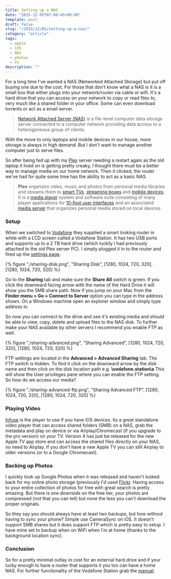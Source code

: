 ```yaml
---
title: Setting up a NAS
date: "2015-12-05T07:00:45+00:00"
template: post
draft: false
slug: "/2015/12/05/setting-up-a-nas/"
category: "article"
tags:
  - apple
  - iOS
  - NAS
  - photos
  - TV
description: ""
---
```


For a long time I've wanted a NAS (Networked Attached Storage) but put off buying one due to the cost. For those that don't know what a NAS is it is a small box that either plugs into your network/router via cable or wifi. It's a hard drive that you can access on your network to copy or read files to, very much like a shared folder in your office. Some can even download torrents or act as a email server.

> [Network Attached Server (NAS)](https://en.wikipedia.org/wiki/Network-attached_storage) is a file-level computer data storage server connected to a computer network providing data access to a heterogeneous group of clients.

With the move to only laptops and mobile devices in our house, more storage is always in high demand. But I don't want to manage another computer just to serve files.

So after being fed up with my [Plex](http://plex.tv) server needing a restart again as the old laptop it lived on is getting pretty creaky, I thought there must be a better way to manage media on our home network. Then it clicked, the router we've had for quite some time has the ability to act as a basic NAS.

> **Plex** organizes video, music and photos from personal media libraries and streams them to [smart TVs](https://en.wikipedia.org/wiki/Smart_TV), [streaming boxes](https://en.wikipedia.org/wiki/Digital_media_player) and [mobile devices](https://en.wikipedia.org/wiki/Mobile_device). It is a [media player](<https://en.wikipedia.org/wiki/Media_player_(software)>) system and software suite consisting of many player applications for [10-foot user interfaces](https://en.wikipedia.org/wiki/10-foot_user_interface) and an associated [media server](https://en.wikipedia.org/wiki/Media_server) that organizes personal media stored on local devices.

### Setup

When we switched to [Vodafone](http://www.vodafone.co.nz) they supplied a smart looking router in white with a LCD screen called a Vodafone Station. It has two USB ports and supports up to a 2 TB hard drive (which luckily I had previously attached to the old Plex server PC). I simply plugged it in to the router and fired up the [settings page](http://vodafone.station).

{% figure "./sharing-disk.png", "Sharing Disk", [1280, 1024, 720, 320], [1280, 1024, 720, 320] %}

Go to the **Sharing** tab and make sure the **Share All** switch is green. If you click the downward facing arrow with the name of the Hard Drive it will show you the SMB share path. Now if you jump on your Mac from the **Finder menu > Go > Connect to Server** option you can type in the address shown. On a Windows machine open an explorer window and simply type address in.

So now you can connect to the drive and see it's existing media and should be able to view, copy, delete and upload files to the NAS disk. To further make your NAS available by other servers I recommend you enable FTP as well.

{% figure "./sharing-advanced.png", "Sharing Advanced", [1280, 1024, 720, 320], [1280, 1024, 720, 320] %}

FTP settings are located in the **Advanced > Advanced Sharing** tab. The FTP switch is hidden. To find it click on the downward arrow by the disk name and then click on the disk location path e.g. **\vodafone.station\a** This will show the User privileges pane where you can enable the FTP setting. So how do we access our media?

{% figure "./sharing-advanced-ftp.png", "Sharing Advanced FTP", [1280, 1024, 720, 320], [1280, 1024, 720, 320] %}

### Playing Video

[Infuse](https://firecore.com/infuse) is the player to use if you have iOS devices. Its a great standalone video player that can access shared folders (SMB) on a NAS, grab the metadata and play on device or via Airplay/Chromecast (if you upgrade to the pro version) on your TV. Version 4 has just be released for the new Apple TV app store and can access the shared files directly on your NAS, no need to Airplay. If you don't have a new Apple TV you can still Airplay to older versions (or to a Google Chromecast).

### Backing up Photos

I quickly took up Google Photos when it was released and haven't looked back for my online photo storage (previously I'd used [Flickr](https://www.flickr.com). Having access to your entire collection of photos for free with great search is pretty amazing. But there is one downside on the free tier, your photos are compressed (not that you can tell) but none the less you can't download the proper originals.

So they say you should always have at least two backups, but how without having to sync your phone? Simple use CameraSync on iOS. It doesn't support SMB shares but it does support FTP which is pretty easy to setup. I have mine set to backup when on WiFi when I'm at home (thanks to the background location sync).

### Conclusion

So for a pretty minimal outlay in cost for an external hard drive and if your lucky enough to have a router that supports it you too can have a home NAS. For further functionality of the Vodafone Station grab the [manual](http://help.vodafone.co.nz/ci/fattach/get/1081671/1377227070/redirect/1/filename/vodafone-station-complete-user-manual.pdf).
